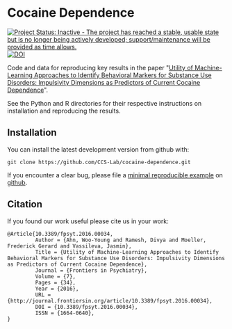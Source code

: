 # Cocaine Dependence

[![Project Status: Inactive - The project has reached a stable, usable state but is no longer being actively developed; support/maintenance will be provided as time allows.](http://www.repostatus.org/badges/latest/inactive.svg)](http://www.repostatus.org/#inactive)[![DOI](https://img.shields.io/badge/DOI-10.3389/fpsyt.2016.00034-blue.svg)](https://doi.org/10.3389/fpsyt.2016.00034)

Code and data for reproducing key results in the paper "[Utility of Machine-Learning Approaches to Identify Behavioral Markers for Substance Use Disorders: Impulsivity Dimensions as Predictors of Current Cocaine Dependence](http://journal.frontiersin.org/article/10.3389/fpsyt.2016.00034/full)".

See the Python and R directories for their respective instructions on installation and reproducing the results.

Installation
------------

You can install the latest development version from github with:

```shell
git clone https://github.com/CCS-Lab/cocaine-dependence.git
```

If you encounter a clear bug, please file a [minimal reproducible example](http://stackoverflow.com/questions/5963269/how-to-make-a-great-r-reproducible-example) on [github](https://github.com/CCS-Lab/cocaine-dependence/issues).


Citation
--------

If you found our work useful please cite us in your work:

```
@Article{10.3389/fpsyt.2016.00034,
         Author = {Ahn, Woo-Young and Ramesh, Divya and Moeller, Frederick Gerard and Vassileva, Jasmin},
         Title = {Utility of Machine-Learning Approaches to Identify Behavioral Markers for Substance Use Disorders: Impulsivity Dimensions as Predictors of Current Cocaine Dependence}, 
         Journal = {Frontiers in Psychiatry}, 
         Volume = {7}, 
         Pages = {34}, 
         Year = {2016}, 
         URL = {http://journal.frontiersin.org/article/10.3389/fpsyt.2016.00034}, 
         DOI = {10.3389/fpsyt.2016.00034}, 
         ISSN = {1664-0640},   
}
```
